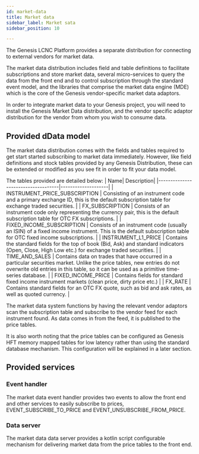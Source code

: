 ```yaml
---
id: market-data
title: Market data
sidebar_label: Market sata
sidebar_position: 10

---
```

The Genesis LCNC Platform provides a separate distribution for connecting to external vendors for market data. 

The market data distribution includes field and table definitions to facilitate subscriptions and store market data, several micro-services to query the data from the front end and to control subscription through the standard event model, and the libraries that comprise the market data engine (MDE) which is the core of the Genesis vendor-specific market data adaptors.

In order to integrate market data to your Genesis project, you will need to install the Genesis Market Data distribution, and the vendor specific adaptor distribution for the vendor from whom you wish to consume data.

## Provided dData model
The market data distribution comes with the fields and tables required to get start started subscribing to market data immediately. However, like field definitions and stock tables provided by any Genesis Distribution, these can be extended or modified as you see fit in order to fit your data model.

The tables provided are detailed below:
| Name| Description|
|------------------------------------|--------------------|
| INSTRUMENT_PRICE_SUBSCRIPTION |  Consisting of an instrument code and a primary exchange ID, this is the default subscription table for exchange traded securities. | 
| FX_SUBSCRIPTION |  Consists of an instrument code only representing the currency pair, this is the default subscription table for OTC FX subscriptions. |
| FIXED_INCOME_SUBSCRIPTION |  Consists of an instrument code (usually an ISIN) of a fixed income instrument. This is the default subscription table for OTC fixed income subscriptions. |
| INSTRUMENT_L1_PRICE | Contains the standard fields for the top of book (Bid, Ask) and standard indicators (Open, Close, High Low etc.) for exchange traded securities. |
| TIME_AND_SALES | Contains data on trades that have occurred in a particular securities market. Unlike the price tables, new entries do not overwrite old entries in this table, so it can be used as a primitive time-series database. |
| FIXED_INCOME_PRICE | Contains fields for standard fixed income instrument markets (clean price, dirty price etc.) | 
| FX_RATE | Contains standard fields for an OTC FX quote, such as bid and ask rates, as well as quoted currency. |

The market data system functions by having the relevant vendor adaptors scan the subscription table and subscribe to the vendor feed for each instrument found. As data comes in from the feed, it is published to the price tables.

It is also worth noting that the price tables can be configured as Genesis HFT memory mapped tables for low latency rather than using the standard database mechanism. This configuration will be explained in a later section.

## Provided services

### Event handler
The market data event handler provides two events to allow the front end and other services to easily subscribe to prices, EVENT_SUBSCRIBE_TO_PRICE and EVENT_UNSUBSCRIBE_FROM_PRICE.

### Data server
The market data data server provides a kotlin script configurable mechanism for delivering market data from the price tables to the front end.
